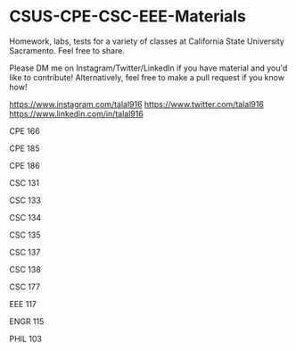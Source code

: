 # CSUS-CPE-CSC-EEE-Materials
Homework, labs, tests for a variety of classes at California State University Sacramento. Feel free to share. 

Please DM me on Instagram/Twitter/LinkedIn if you have material and you'd like to contribute!
Alternatively, feel free to make a pull request if you know how!

https://www.instagram.com/talal916
https://www.twitter.com/talal916
https://www.linkedin.com/in/talal916

CPE 166

CPE 185

CPE 186

CSC 131

CSC 133

CSC 134

CSC 135

CSC 137

CSC 138

CSC 177

EEE 117

ENGR 115

PHIL 103

